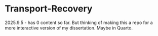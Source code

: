 # Transport-Recovery
2025.9.5 - has 0 content so far. But thinking of making this a repo for a more interactive version of my dissertation. Maybe in Quarto.
